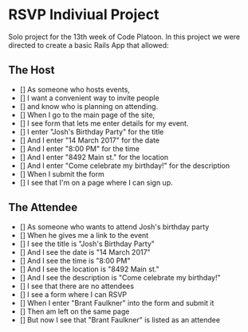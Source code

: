 RSVP Indiviual Project
=====================

Solo project for the 13th week of Code Platoon. In this project we were directed to create
a basic Rails App that allowed:

The Host
--------
- [] As someone who hosts events,
- [] I want a convenient way to invite people
- [] and know who is planning on attending.
- [] When I go to the main page of the site,
- [] I see form that lets me enter details for my event.
- [] I enter "Josh's Birthday Party" for the title
- [] And I enter "14 March 2017" for the date
- [] And I enter "8:00 PM" for the time
- [] And I enter "8492 Main st." for the location
- [] And I enter "Come celebrate my birthday!" for the description
- [] When I submit the form
- [] I see that I'm on a page where I can sign up.

The Attendee
------------
- [] As someone who wants to attend Josh's birthday party
- [] When he gives me a link to the event
- [] I see the title is "Josh's Birthday Party"
- [] And I see the date is "14 March 2017"
- [] And I see the time is "8:00 PM"
- [] And I see the location is "8492 Main st."
- [] And I see the description is "Come celebrate my birthday!"
- [] I see that there are no attendees
- [] I see a form where I can RSVP
- [] When I enter "Brant Faulkner" into the form and submit it
- [] Then am left on the same page
- [] But now I see that "Brant Faulkner" is listed as an attendee
